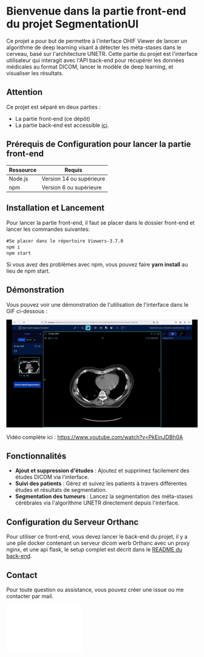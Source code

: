 # Bienvenue dans la partie front-end du projet SegmentationUI

Ce projet a pour but de permettre à l'interface OHIF Viewer de lancer un algorithme de deep learning visant à détecter les méta-stases dans le cerveau, basé sur l'architecture UNETR. Cette partie du projet est l'interface utilisateur qui interagit avec l'API back-end pour récupérer les données médicales au format DICOM, lancer le modèle de deep learning, et visualiser les résultats.

## Attention

Ce projet est séparé en deux parties :
- La partie front-end (ce dépôt)
- La partie back-end est accessible [ici](https://github.com/VendenIX/BrainMetaSegmentatorUI-Back).

## Prérequis de Configuration pour lancer la partie front-end

| Ressource              | Requis                                                 |
|------------------------|--------------------------------------------------------|
| Node.js                | Version 14 ou supérieure                               |
| npm                    | Version 6 ou supérieure                                |

## Installation et Lancement

Pour lancer la partie front-end, il faut se placer dans le dossier front-end et lancer les commandes suivantes:
```
#Se placer dans le répertoire Viewers-3.7.0
npm i
npm start
```

Si vous avez des problèmes avec npm, vous pouvez faire **yarn install** au lieu de npm start.


## Démonstration

Vous pouvez voir une démonstration de l'utilisation de l'interface dans le GIF ci-dessous :

![Démonstration du projet](images_readme/demo.gif)

Vidéo complète ici : https://www.youtube.com/watch?v=PkEinJDBh0A

## Fonctionnalités

- **Ajout et suppression d'études** : Ajoutez et supprimez facilement des études DICOM via l'interface.
- **Suivi des patients** : Gérez et suivez les patients à travers différentes études et résultats de segmentation.
- **Segmentation des tumeurs** : Lancez la segmentation des méta-stases cérébrales via l'algorithme UNETR directement depuis l'interface.

## Configuration du Serveur Orthanc

Pour utiliser ce front-end, vous devez lancer le back-end du projet, il y a une pile docker contenant un serveur dicom werb Orthanc avec un proxy nginx, et une api flask, le setup complet est décrit dans le [README du back-end](https://github.com/VendenIX/BrainMetaSegmentatorUI-Back).

## Contact

Pour toute question ou assistance, vous pouvez créer une issue ou me contacter par mail.

<img src="images_readme/logo_unicaen.png" width="200" height="125" alt="Logo de l'Université de Caen Normandie">
